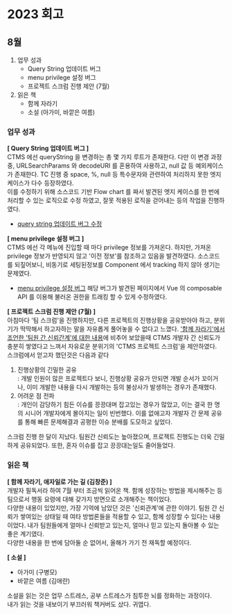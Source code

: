 # 2023 회고
## 8월
1. 업무 성과
   - Query String 업데이트 버그
   - menu privilege 설정 버그
   - 프로젝트 스크럼 진행 제안 (7월)
2. 읽은 책
    - 함께 자라기
    - 소설 (아가미, 바깥은 여름)

### 업무 성과
**[ Query String 업데이트 버그 ]**  
CTMS 에선 queryString 을 변경하는 총 몇 가지 루트가 존재한다. 다만 이 변경 과정 중, URLSearchParams 와 decodeURI 를 혼용하여 사용하고, null 값 등 예외케이스가 존재한다. TC 진행 중 space, %, null 등 특수문자와 관련하여 처리하지 못한 엣지케이스가 다수 등장하였다.  
이를 수정하기 위해 소스코드 기반 Flow chart 를 짜서 발견된 엣지 케이스를 한 번에 처리할 수 있는 로직으로 수정 하였고, 잘못 적용된 로직을 걷어내는 등의 작업을 진행하였다.
- [query string 업데이트 버그 수정]()

**[ menu privilege 설정 버그 ]**  
CTMS 에선 각 메뉴에 진입할 때 마다 privilege 정보를 가져온다. 하지만, 가져온 privilege 정보가 반영되지 않고 '이전 정보'를 참조하고 있음을 발견하였다. 소스코드를 되짚어보니, 비동기로 세팅된정보를 Component 에서 tracking 하지 않아 생기는 문제였다.
- [menu privilege 설정 버그]()
해당 버그가 발견된 페이지에서 Vue 의 composable API 를 이용해 불러온 권한을 트래킹 할 수 있게 수정하였다.

**[ 프로젝트 스크럼 진행 제안 (7월) ]**  
아침마다 '팀 스크럼'을 진행하지만, 다른 프로젝트의 진행상황을 공유받아야 하고, 분위기가 딱딱해서 하고자하는 말을 자유롭게 풀어놓을 수 없다고 느꼈다. ['함께 자라기'에서 조언한 '팀원 간 신뢰간계'에 대한 내용]()에 비추어 보았을때 CTMS 개발자 간 신뢰도가 충분히 쌓였다고 느껴서 자유로운 분위기의 'CTMS 프로젝트 스크럼'을 제안하였다.  
스크럼에서 얻고자 했던것은 다음과 같다
1. 진행상황의 긴밀한 공유  
: 개발 인원이 많은 프로젝트다 보니, 진행상황 공유가 안되면 개발 순서가 꼬이거나, 이미 개발한 내용을 다시 개발하는 등의 불상사가 발생하는 경우가 존재했다. 
2. 어려운 점 전파  
: 개인이 감당하기 힘든 이슈를 끙끙대며 잡고있는 경우가 많았고, 이는 결국 한 명의 시니어 개발자에게 몰아지는 일이 빈번했다. 이를 없애고자 개발자 간 문제 공유를 통해 빠른 문제해결과 공평한 이슈 분배를 도모하고 싶었다.

스크럼 진행 한 달이 지났다. 팀원간 신뢰도는 높아졌으며, 프로젝트 진행도는 더욱 긴밀하게 공유되었다. 또한, 혼자 이슈를 잡고 끙끙대는일도 줄어들었다.

### 읽은 책
**[ 함께 자라기, 애자일로 가는 길 (김창준) ]**  
개발자 필독서라 하여 7월 부터 조금씩 읽어온 책. 함께 성장하는 방법을 제시해주는 등 팀으로서 행동 요령에 대해 갖가지 방면으로 소개해주는 책이었다.   
다양한 내용이 있었지만, 가장 기억에 남았던 것은 '신뢰관계'에 관한 이야기. 팀원 간 신뢰가 쌓여있는 상태일 때 여타 방법론들을 적용할 수 있고, 함께 성장할 수 있다는 내용이었다. 내가 팀원들에게 얼마나 신뢰받고 있는지, 얼마나 믿고 있는지 돌아볼 수 있는 좋은 계기였다.  
다양한 내용을 한 번에 담아둘 순 없어서, 올해가 가기 전 재독할 예정이다.  
  
**[ 소설 ]**  
- 아가미 (구병모)
- 바깥은 여름 (김애란)

소설을 읽는 것은 업무 스트레스, 공부 스트레스가 침투한 뇌를 정화하는 과정이다.  
내가 읽는 것을 내보이기 부끄러워 책커버도 샀다. 귀엽다.
